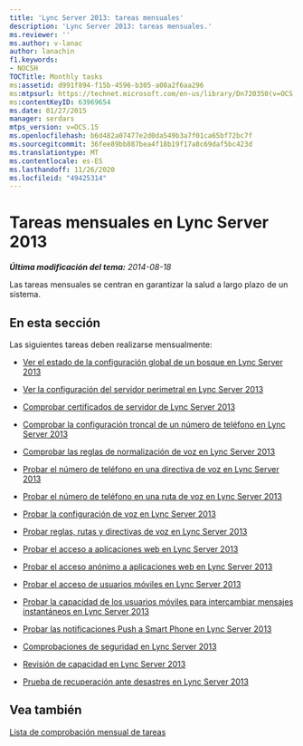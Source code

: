 ```yaml
---
title: 'Lync Server 2013: tareas mensuales'
description: 'Lync Server 2013: tareas mensuales.'
ms.reviewer: ''
ms.author: v-lanac
author: lanachin
f1.keywords:
- NOCSH
TOCTitle: Monthly tasks
ms:assetid: d991f894-f15b-4596-b305-a08a2f6aa296
ms:mtpsurl: https://technet.microsoft.com/en-us/library/Dn720350(v=OCS.15)
ms:contentKeyID: 63969654
ms.date: 01/27/2015
manager: serdars
mtps_version: v=OCS.15
ms.openlocfilehash: b6d482a07477e2d0da549b3a7f01ca65bf72bc7f
ms.sourcegitcommit: 36fee89bb887bea4f18b19f17a8c69daf5bc423d
ms.translationtype: MT
ms.contentlocale: es-ES
ms.lasthandoff: 11/26/2020
ms.locfileid: "49425314"
---
```

# <a name="monthly-tasks-in-lync-server-2013"></a>Tareas mensuales en Lync Server 2013

<div data-xmlns="http://www.w3.org/1999/xhtml">

<div class="topic" data-xmlns="http://www.w3.org/1999/xhtml" data-msxsl="urn:schemas-microsoft-com:xslt" data-cs="https://msdn.microsoft.com/">

<div data-asp="https://msdn2.microsoft.com/asp">



</div>

<div id="mainSection">

<div id="mainBody">

<span> </span>

_**Última modificación del tema:** 2014-08-18_

Las tareas mensuales se centran en garantizar la salud a largo plazo de un sistema.

<div>

## <a name="in-this-section"></a>En esta sección

Las siguientes tareas deben realizarse mensualmente:

  - [Ver el estado de la configuración global de un bosque en Lync Server 2013](lync-server-2013-viewing-status-of-global-settings-for-a-forest.md)

  - [Ver la configuración del servidor perimetral en Lync Server 2013](lync-server-2013-view-edge-server-settings.md)

  - [Comprobar certificados de servidor de Lync Server 2013](lync-server-2013-check-lync-server-2013-server-certificates.md)

  - [Comprobar la configuración troncal de un número de teléfono en Lync Server 2013](lync-server-2013-check-trunk-configuration-against-a-phone-number.md)

  - [Comprobar las reglas de normalización de voz en Lync Server 2013](lync-server-2013-check-voice-normalization-rules.md)

  - [Probar el número de teléfono en una directiva de voz en Lync Server 2013](lync-server-2013-test-telephone-number-against-a-voice-policy.md)

  - [Probar el número de teléfono en una ruta de voz en Lync Server 2013](lync-server-2013-test-telephone-number-against-a-voice-route.md)

  - [Probar la configuración de voz en Lync Server 2013](lync-server-2013-test-voice-configuration.md)

  - [Probar reglas, rutas y directivas de voz en Lync Server 2013](lync-server-2013-test-voice-rules-routes-and-policies.md)

  - [Probar el acceso a aplicaciones web en Lync Server 2013](lync-server-2013-test-web-app-access.md)

  - [Probar el acceso anónimo a aplicaciones web en Lync Server 2013](lync-server-2013-test-anonymous-web-app-access.md)

  - [Probar el acceso de usuarios móviles en Lync Server 2013](lync-server-2013-test-mobile-user-access.md)

  - [Probar la capacidad de los usuarios móviles para intercambiar mensajes instantáneos en Lync Server 2013](lync-server-2013-test-mobile-users-ability-to-exchange-instant-messages.md)

  - [Probar las notificaciones Push a Smart Phone en Lync Server 2013](lync-server-2013-test-push-notifications-to-smart-phones.md)

  - [Comprobaciones de seguridad en Lync Server 2013](lync-server-2013-security-checks.md)

  - [Revisión de capacidad en Lync Server 2013](lync-server-2013-capacity-review.md)

  - [Prueba de recuperación ante desastres en Lync Server 2013](lync-server-2013-disaster-recovery-test.md)

</div>

<div>

## <a name="see-also"></a>Vea también


[Lista de comprobación mensual de tareas](lync-server-2013-operations-checklists.md)  
  

</div>

</div>

<span> </span>

</div>

</div>

</div>

